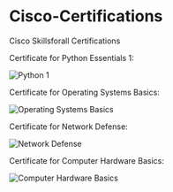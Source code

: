 # Cisco-Certifications
Cisco Skillsforall Certifications

Certificate for Python Essentials 1:

![Python 1](https://github.com/user-attachments/assets/7eb948d0-4f96-481e-8d08-2f6c074574a4)

Certificate for Operating Systems Basics:

![Operating Systems Basics](https://github.com/user-attachments/assets/9e5f0a36-0931-42e8-b674-8f050d8a5153)

Certificate for Network Defense:

![Network Defense](https://github.com/user-attachments/assets/25a30c7a-80d2-4cb9-844e-a431525f326e)

Certificate for Computer Hardware Basics:

![Computer Hardware Basics](https://github.com/user-attachments/assets/5a758f5c-5d2f-40bc-bdd3-8791ef2156d1)

